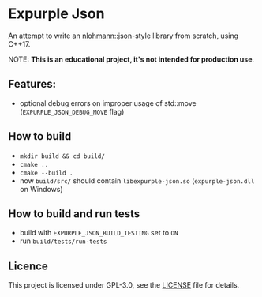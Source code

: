 # Expurple Json

An attempt to write an [nlohmann::json](https://github.com/nlohmann/json)-style library from scratch, using C++17.

NOTE: **This is an educational project, it's not intended for production use**.

## Features:

* optional debug errors on improper usage of std::move (`EXPURPLE_JSON_DEBUG_MOVE` flag)

## How to build

* `mkdir build && cd build/`
* `cmake ..`
* `cmake --build .`
* now `build/src/` should contain `libexpurple-json.so` (`expurple-json.dll` on Windows)

## How to build and run tests

* build with `EXPURPLE_JSON_BUILD_TESTING` set to `ON`
* run `build/tests/run-tests`

## Licence

This project is licensed under GPL-3.0, see the [LICENSE](LICENSE) file for details.
